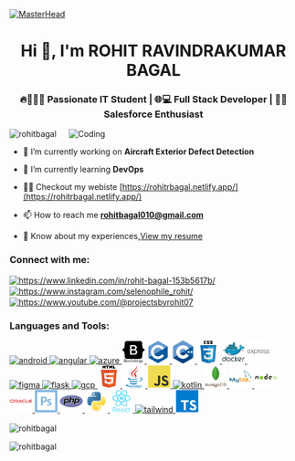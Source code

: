 
[![MasterHead](https://media.giphy.com/headers/salesforce/ZcLcnBDRoGYW.gif)](https://rohitrbagal.netlify.app/)
<h1 align="center">Hi 👋, I'm ROHIT RAVINDRAKUMAR BAGAL</h1>
<h3 align="center">🔥👩‍💻🚀 Passionate IT Student | 🌐💻 Full Stack Developer | 🌈🌟 Salesforce Enthusiast</h3>
<img align="right" alt="Coding" width="400" src="https://media.tenor.com/flflC6GFzO8AAAAM/sultan-alrefaei-programmer.gif">

<p align="left"> <img src="https://komarev.com/ghpvc/?username=rohitbagal&label=Profile%20views&color=0e75b6&style=flat" alt="rohitbagal" /> </p>

- 🔭 I’m currently working on **Aircraft Exterior Defect Detection**

- 🌱 I’m currently learning **DevOps**

- 👨‍💻 Checkout my webiste [https://rohitrbagal.netlify.app/](https://rohitrbagal.netlify.app/)

- 📫 How to reach me **rohitbagal010@gmail.com**

- 📄 Know about my experiences,[View my resume](https://drive.google.com/file/d/190DIvRskF94UOMskAj42oWRbGefC-J5q/view)

<h3 align="left">Connect with me:</h3>
<p align="left">
<a href="https://linkedin.com/in/https://www.linkedin.com/in/rohit-bagal-153b5617b/" target="blank"><img align="center" src="https://media4.giphy.com/media/HQTYdpx1yhxWpugAi2/giphy.gif?cid=6c09b952blgy8hb1w5bahq12ir9jg2nbhhe6ffx22morzbhw&ep=v1_stickers_related&rid=giphy.gif&ct=s" alt="https://www.linkedin.com/in/rohit-bagal-153b5617b/" height="30" width="40" /></a>
<a href="https://instagram.com/https://www.instagram.com/selenophile_rohit/" target="blank"><img align="center" src="https://media0.giphy.com/media/v1.Y2lkPTc5MGI3NjExbGYzOHF6a294aDZ4ZHdidWh3bzZndjFhY205NTJrOW9zaXQxZ2wyNyZlcD12MV9naWZzX3NlYXJjaCZjdD1z/QWpK88H1g9PtmtQly1/giphy.gif" alt="https://www.instagram.com/selenophile_rohit/" height="30" width="40" /></a>
<a href="https://www.youtube.com/c/https://www.youtube.com/@projectsbyrohit07" target="blank"><img align="center" src=https://media1.giphy.com/media/5a3xbeZj7AkqG8197S/200w.gif?cid=790b7611ahfybae25d7idzxw1d8qy2fz7qkr1brei733op9t&ep=v1_gifs_search&rid=200w.gif&ct=s" alt="https://www.youtube.com/@projectsbyrohit07" height="30" width="40" /></a>
</p>

<h3 align="left">Languages and Tools:</h3>
<p align="left"> <a href="https://developer.android.com" target="_blank" rel="noreferrer"> <img src="https://png.pngtree.com/element_our/20190531/ourmid/pngtree-android-icon-image_1288986.jpgg" alt="android" width="40" height="40"/> </a> <a href="https://angular.io" target="_blank" rel="noreferrer"> <img src="https://angular.io/assets/images/logos/angular/angular.svg" alt="angular" width="40" height="40"/> </a> <a href="https://azure.microsoft.com/en-in/" target="_blank" rel="noreferrer"> <img src="https://www.vectorlogo.zone/logos/microsoft_azure/microsoft_azure-icon.svg" alt="azure" width="40" height="40"/> </a> <a href="https://getbootstrap.com" target="_blank" rel="noreferrer"> <img src="https://raw.githubusercontent.com/devicons/devicon/master/icons/bootstrap/bootstrap-plain-wordmark.svg" alt="bootstrap" width="40" height="40"/> </a> <a href="https://www.cprogramming.com/" target="_blank" rel="noreferrer"> <img src="https://raw.githubusercontent.com/devicons/devicon/master/icons/c/c-original.svg" alt="c" width="40" height="40"/> </a> <a href="https://www.w3schools.com/cpp/" target="_blank" rel="noreferrer"> <img src="https://raw.githubusercontent.com/devicons/devicon/master/icons/cplusplus/cplusplus-original.svg" alt="cplusplus" width="40" height="40"/> </a> <a href="https://www.w3schools.com/css/" target="_blank" rel="noreferrer"> <img src="https://raw.githubusercontent.com/devicons/devicon/master/icons/css3/css3-original-wordmark.svg" alt="css3" width="40" height="40"/> </a> <a href="https://www.docker.com/" target="_blank" rel="noreferrer"> <img src="https://raw.githubusercontent.com/devicons/devicon/master/icons/docker/docker-original-wordmark.svg" alt="docker" width="40" height="40"/> </a> <a href="https://expressjs.com" target="_blank" rel="noreferrer"> <img src="https://raw.githubusercontent.com/devicons/devicon/master/icons/express/express-original-wordmark.svg" alt="express" width="40" height="40"/> </a> <a href="https://www.figma.com/" target="_blank" rel="noreferrer"> <img src="https://www.vectorlogo.zone/logos/figma/figma-icon.svg" alt="figma" width="40" height="40"/> </a> <a href="https://flask.palletsprojects.com/" target="_blank" rel="noreferrer"> <img src="https://www.vectorlogo.zone/logos/pocoo_flask/pocoo_flask-icon.svg" alt="flask" width="40" height="40"/> </a> <a href="https://cloud.google.com" target="_blank" rel="noreferrer"> <img src="https://www.vectorlogo.zone/logos/google_cloud/google_cloud-icon.svg" alt="gcp" width="40" height="40"/> </a> <a href="https://www.w3.org/html/" target="_blank" rel="noreferrer"> <img src="https://raw.githubusercontent.com/devicons/devicon/master/icons/html5/html5-original-wordmark.svg" alt="html5" width="40" height="40"/> </a> <a href="https://www.java.com" target="_blank" rel="noreferrer"> <img src="https://raw.githubusercontent.com/devicons/devicon/master/icons/java/java-original.svg" alt="java" width="40" height="40"/> </a> <a href="https://developer.mozilla.org/en-US/docs/Web/JavaScript" target="_blank" rel="noreferrer"> <img src="https://raw.githubusercontent.com/devicons/devicon/master/icons/javascript/javascript-original.svg" alt="javascript" width="40" height="40"/> </a> <a href="https://kotlinlang.org" target="_blank" rel="noreferrer"> <img src="https://www.vectorlogo.zone/logos/kotlinlang/kotlinlang-icon.svg" alt="kotlin" width="40" height="40"/> </a> <a href="https://www.mongodb.com/" target="_blank" rel="noreferrer"> <img src="https://raw.githubusercontent.com/devicons/devicon/master/icons/mongodb/mongodb-original-wordmark.svg" alt="mongodb" width="40" height="40"/> </a> <a href="https://www.mysql.com/" target="_blank" rel="noreferrer"> <img src="https://raw.githubusercontent.com/devicons/devicon/master/icons/mysql/mysql-original-wordmark.svg" alt="mysql" width="40" height="40"/> </a> <a href="https://nodejs.org" target="_blank" rel="noreferrer"> <img src="https://raw.githubusercontent.com/devicons/devicon/master/icons/nodejs/nodejs-original-wordmark.svg" alt="nodejs" width="40" height="40"/> </a> <a href="https://www.oracle.com/" target="_blank" rel="noreferrer"> <img src="https://raw.githubusercontent.com/devicons/devicon/master/icons/oracle/oracle-original.svg" alt="oracle" width="40" height="40"/> </a> <a href="https://www.photoshop.com/en" target="_blank" rel="noreferrer"> <img src="https://raw.githubusercontent.com/devicons/devicon/master/icons/photoshop/photoshop-line.svg" alt="photoshop" width="40" height="40"/> </a> <a href="https://www.php.net" target="_blank" rel="noreferrer"> <img src="https://raw.githubusercontent.com/devicons/devicon/master/icons/php/php-original.svg" alt="php" width="40" height="40"/> </a> <a href="https://www.python.org" target="_blank" rel="noreferrer"> <img src="https://raw.githubusercontent.com/devicons/devicon/master/icons/python/python-original.svg" alt="python" width="40" height="40"/> </a> <a href="https://reactjs.org/" target="_blank" rel="noreferrer"> <img src="https://raw.githubusercontent.com/devicons/devicon/master/icons/react/react-original-wordmark.svg" alt="react" width="40" height="40"/> </a> <a href="https://tailwindcss.com/" target="_blank" rel="noreferrer"> <img src="https://www.vectorlogo.zone/logos/tailwindcss/tailwindcss-icon.svg" alt="tailwind" width="40" height="40"/> </a> <a href="https://www.typescriptlang.org/" target="_blank" rel="noreferrer"> <img src="https://raw.githubusercontent.com/devicons/devicon/master/icons/typescript/typescript-original.svg" alt="typescript" width="40" height="40"/> </a> </p>

<p><img align="center" src="https://github-readme-stats.vercel.app/api/top-langs?username=rohitbagal&show_icons=true&locale=en&layout=compact" alt="rohitbagal" /></p>

<p><img align="center" src="https://github-readme-streak-stats.herokuapp.com/?user=rohitbagal&" alt="rohitbagal" /></p>
